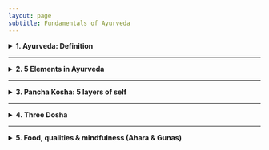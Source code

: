 ```yaml
---
layout: page
subtitle: Fundamentals of Ayurveda
---
```


<details>
    <summary style="font-weight:bold;">1. Ayurveda: Definition</summary>

        <p>
            Ayurveda, derived from the Sanskrit words "ayur" (life) and "veda" (science or knowledge), is an ancient holistic healing system that originated in India over 5,000 years ago. It is often referred to as the "science of life" and aims to promote optimal health through a comprehensive approach addressing the mind, body and spirit.
        </p>

        <p>
            स्वस्थस्य स्वास्थ्य रक्षणं, आतुरस्य विकार प्रशमनं।<br>
            Swasthasya Swasthya Rakshanam, Aturasya Vikar Prashamanam cha!<br>
            Meaning: (Ayurveda) maintain the well-being of those who are healthy and to alleviate the ailments of those who are ill. Ayurveda's focus extends beyond mere absence of physical disease, emphasizing the maintenance of overall health.
        </p>

        <p>The following indicators suggest a state of good health:</p>

        <p>
            <b>Agni (अग्नि)</b>: Regular hunger and efficient digestion.<br>
            <b>Mala (मल)</b>: Proper elimination of bodily wastes.<br>
            <b>Nidra (निद्रा)</b>: Quality sleep and refreshed awakening.<br>
            <b>Bala (बल)</b>: Natural strength and robust immunity.<br>
            <b>Manas Prasannata (मनः प्रसन्नता)</b>: Mental tranquility and contentment.<br>
            <b>Ojas (ओजस्)</b>: Stable energy levels throughout the day.<br>
            <b>Dosha Samya (दोष साम्य)</b>: Balance of Vata, Pitta, and Kapha.<br>
            <b>Dhatu Sarata (धातु सारता)</b>: Optimal functioning of tissues and waste products.<br>
            <b>Indriya Prasannata (इन्द्रिय प्रसन्नता)</b>: Well-functioning senses and mental clarity.<br>
            <b>Atma Bodha (आत्म बोध)</b>: Sense of spiritual well-being.<br>
            <b>Ritu Satmya (ऋतु सात्म्य)</b>: Adaptability to seasonal changes.<br>
            <b>Dinacharya (दिनचर्या)</b>: Following a healthy daily routine.<br>
            <b>Sadvritta (सद्वृत्त)</b>: Practicing good conduct and social hygiene.
        </p>

</details>

---

<details>
    <summary style="font-weight:bold;">2. 5 Elements in Ayurveda</summary>

    <p>
        In the ancient Sanskrit texts of Ayurveda, particularly the Charaka Samhita and Sushruta Samhita, we find profound teachings about the Pancha Mahabhuta - the Five Great Elements. These elements - Akasha (Ether), Vayu (Air), Agni (Fire), Jala (Water), and Prithvi (Earth) - are not merely physical substances, but rather the  fundamental principles that govern all of creation.
    </p>

    <p>
        <b>Akasha: The Essence of Space (Ether)</b>
        In Ayurveda, Akasha represents space and is associated with the ears and sound. Modern medicine recognizes the importance of cellular spaces and interstitial fluids in maintaining homeostasis. The concept of Akasha may relate to the extracellular matrix and its role in cell signaling and tissue function. The Taittiriya Upanishad  speaks of Akasha as the primordial element from which all others emerge. It is described as subtle, all-pervading, and the container for all existence.
    </p>

    <p>
        <b>Vayu: The Breath of Life (Air)</b> 
        Vayu governs movement and is linked to the skin and touch. Prana, the vital life force, is a manifestation of Vayu. In Ayurvedic physiology, Vayu governs all   bodily movements, from the beating of our hearts to the flow of our thoughts. This element's properties align with our current understanding of the nervous system and cellular respiration. The movement of nerve impulses and the exchange of gases in the lungs exemplify Vayu's principles in action.
    </p>

    <p>
    <b>Agni: The Transformative Fire</b> 
        Agni is the element of transformation, associated with vision and metabolism. The Charaka Samhita emphasizes its role in digestion, metabolism, and the conversion of food into bodily tissues. In modern physiology, we can draw parallels between Agni and the body's metabolic processes, including enzyme function and the electron transport chain in mitochondria.
    </p>

    <p>
        <b>Jala: The Flowing Waters</b> 
        Jala represents cohesion and fluidity, connected to taste and bodily fluids. This concept aligns with our understanding of blood plasma, lymph, and the importance of hydration in maintaining cellular function and overall health.
    </p>

    <p>
        <b>Prithvi: The Stable Earth</b>
        Prithvi provides structure and stability, associated with smell and solid tissues. In contemporary terms, we can relate this to the musculoskeletal system,     connective tissues, and the body's structural components.
    </p>

    <p>
        As we delve deeper into Ayurvedic wisdom, we see how these elements combine to form the three doshas - Vata, Pitta, and Kapha - which are central to Ayurvedic  diagnosis and treatment. By working with these elemental principles, Ayurveda offers a profound path to health and self-realization, rooted in the timeless   wisdom of ancient India.
    </p>

</details>

---

<details>
    <summary style="font-weight:bold;">3. Pancha Kosha: 5 layers of self</summary>
    
    <p>
    Pancha means "five" in Sanskrit, and Kosha means "sheath" or "layer." The Pancha Koshas are five interconnected layers of our existence, each one more subtle than the  last.
    </p>
    
    <p>
    <b>Annamaya Kosha: The Physical Layer</b><br>
    This is our outermost layer – the physical body we can see and touch. It's called Annamaya because it's nourished by food (Anna). In Ayurveda, we focus on proper   nutrition and exercise to keep this layer healthy.
    </p>
    
    <p>
    <b>Pranamaya Kosha: The Energy Layer</b><br>
    Just beneath our physical body lies our energy body. This layer is all about the life force, or Prana, that animates us. Pranayama (breathing exercises) and yoga asanas    work directly with this kosha.
    </p>
    
    <p>
    <b>Manomaya Kosha: The Mental Layer</b><br>
    Our thoughts, emotions, and sensory experiences make up this layer. It's where our likes, dislikes, and daily mental chatter reside. Meditation and mindfulness     practices can help balance this kosha.
    </p>
    
    <p>
    <b>Vijnanamaya Kosha: The Wisdom Layer</b><br>
    This is our intellectual and intuitive layer. It's where we process information, make decisions, and tap into our higher wisdom. Studying spiritual texts and practicing    self-reflection nurtures this kosha.
    </p>
    
    <p>
    <b>Anandamaya Kosha: The Bliss Layer</b><br>
    The innermost layer is pure bliss. It's our connection to universal consciousness and our true nature. Deep meditation and spiritual practices help us access this layer.
    </p>
    
    <img src="https://github.com/user-attachments/assets/7f8a9e1e-2795-4b19-82d7-8e9a9893e17f" alt="Pancha Kosha" class="pic">
    
    <p>
    In Ayurveda, true health and happiness come from balancing all these layers. When we only focus on the physical body, we miss out on the deeper aspects of our being    that influence our well-being. Remember, the journey through the Pancha Koshas is a lifelong exploration. Be patient and compassionate with yourself as you delve deeper   into each layer. With time and practice, you'll discover a profound sense of wholeness and connection to your true self.
    </p>

</details>

---

<details>
<summary style="font-weight:bold;">4. Three Dosha</summary>

<p>
In Ayurveda, "dosha" refers to the three fundamental bodily humors: Vata, Pitta, and Kapha. These doshas govern the body's physiological and psychological functions, and their balance is crucial for maintaining health. The term "dosha" is derived from the Sanskrit word 'dus,' meaning 'to err,' implying a tendency to become imbalanced or faulty. In their balanced state, known as "prakrti," doshas support health and well-being. However, when imbalanced, or in their "vikrti" state, they can disrupt bodily tissues (dhatus) and lead to illness. Each dosha has distinct characteristics and influences different aspects of the body and mind, contributing to an individual's unique constitution.
</p>

<p>
These doshas are not merely abstract concepts but dynamic forces that shape our individual constitutions. Let's explore each dosha in detail:
</p>

<p>
<b>Vata: The Energy of Movement</b><br>
Vata embodies the elements of air and ether.
Vata is responsible for all movement, motion, and flow throughout the body (both gross and subtle body). It governs all bodily activities, ensuring that processes such as circulation, respiration, and nerve impulses function smoothly.
</p>

<p>
<b>Pitta: The Energy of Transformation</b><br>
Pitta represents fire and water elements. 
Pitta dosha is associated with metabolism at every level of the body. It governs all transformations, including digestion, absorption, and assimilation, at the organ, tissue, and cellular levels.
</p>

<p>
<b>Kapha: The Energy of Structure</b><br>
Kapha combines earth and water elements. 
Kapha dosha provides structure and stability to the body. It is involved in building, maintenance, and repair processes, ensuring that every cell, tissue, and organ system is well-structured and supported.
</p>

<p>
The key to health in Ayurveda lies in maintaining a balance of these doshas. When in equilibrium, they support vitality and well-being. However, imbalances can lead to dis-ease.
</p>

</details>

---

<details>
<summary style="font-weight:bold;">5. Food, qualities & mindfulness (Ahara & Gunas)</summary>

<p>
Ahara (food) is a key principle in Ayurveda, encompassing not just food but also sensory inputs from our five senses. This holistic view highlights the significance of diet and lifestyle in achieving health, happiness, and harmony.
</p>

<p>
<b>Three Gunas:</b><br>
Nature's Fundamental Qualities. In Sanskrit, "Guna" refers to the qualities that define all matter and energy. Ayurveda identifies three primary Gunas:
</p>

<p>
<b>Sattva</b>: Clarity, balance, harmony, and well-being.<br>
<b>Rajas</b>: Activity, change, passion, and stimulation.<br>
<b>Tamas</b>: Inertia, heaviness, and resistance to change.<br>
Each Guna exists in varying proportions within nature and ourselves. While all are essential, an excess of any can be harmful. For example, moderate Tamas is necessary for rest, but too much leads to lethargy. Rajas drives motivation but can cause anxiety in excess. Sattva fosters clarity and peace but must be balanced with the other Gunas for practical living.
</p>

<p>
<b>The Mind-Food Connection in Ayurveda</b><br>
As per Ayurveda, food affects both body and mind.
</p>

<p>
<b>Sattvic Foods</b>: Pure and nourishing; promote clarity and calmness (e.g., fresh, organic foods).<br>
<b>Rajasic Foods</b>: Stimulating; can induce restlessness (e.g., spicy or sour foods).<br>
<b>Tamasic Foods</b>: Heavy and dull; may lead to lethargy (e.g., stale or over-processed foods).
</p>

<p>
<b>Eight Principles of Eating:</b><br>
Ayurveda outlines eight principles that govern healthy eating practices:
</p>

<p>
1. <b>Prakriti</b>: The nature of the food.<br>
2. <b>Karana</b>: The processing method of the food.<br>
3. <b>Samyoga</b>: Proper compatibility of food combinations.<br>
4. <b>Rashi</b>: Quantity of food consumed.<br>
5. <b>Kala</b>: Timing of food intake.<br>
6. <b>Upayoga</b>: The appropriate use of food.<br>
7. <b>Samskara</b>: The effects of cooking methods on food.<br>
8. <b>Viruddha</b>: Incompatibility in food combinations.
</p>

<p>
The objective is not to eliminate any Guna but to achieve a harmonious balance. Increasing Sattva while moderating Rajas and Tamas is ideal for optimal health. By understanding these qualities, we can make informed dietary choices that enhance our well-being.
</p>

<details open>
<summary>Table of Food Types</summary>

<table>
    <thead>
        <tr>
            <th>Food Type</th>
            <th>Sattvic</th>
            <th>Rajasic</th>
            <th>Tamasic</th>
        </tr>
    </thead>
    <tbody>
        <tr>
            <td>Fruits</td>
            <td>Mango, Pomegranate, Coconut, Figs, Peaches, Berries (e.g., blueberries, strawberries), Oranges, Apples, Grapes</td>
            <td>Sour Fruits (e.g., lemons), Bananas, Guava, Cherries, Pineapple, Kiwi</td>
            <td>Avocado, Watermelon, Plums, Apricots, Dried Fruits (e.g., raisins)</td>
        </tr>
        <tr>
            <td>Grains</td>
            <td>Rice, Tapioca, Blue Corn, Quinoa, Barley, Oats</td>
            <td>Millet, Corn, Buckwheat, Rye</td>
            <td>Wheat, Brown Rice</td>
        </tr>
        <tr>
            <td>Vegetables</td>
            <td>Sweet Potato, Lettuce, Parsley, Sprouts, Yellow Squash, Carrots, Beets, Zucchini, Pumpkin</td>
            <td>Potato, Cauliflower, Broccoli, Spinach, Pickles, Bell Peppers</td>
            <td>Mushrooms, Garlic, Onions</td>
        </tr>
        <tr>
            <td>Beans</td>
            <td>Mung Beans, Yellow Lentils (Moong Dal), Kidney
